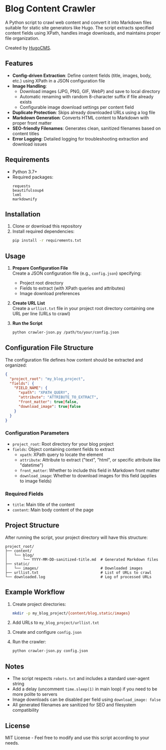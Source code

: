 # Blog Content Crawler

A Python script to crawl web content and convert it into Markdown files suitable for static site generators like Hugo. The script extracts specified content fields using XPath, handles image downloads, and maintains proper file organization.

Created by [HugoCMS](https://hugocms.net).

## Features

- **Config-driven Extraction**: Define content fields (title, images, body, etc.) using XPath in a JSON configuration file
- **Image Handling**: 
  - Download images (JPG, PNG, GIF, WebP) and save to local directory
  - Automatic renaming with random 8-character suffix if file already exists
  - Configurable image download settings per content field
- **Duplicate Protection**: Skips already downloaded URLs using a log file
- **Markdown Generation**: Converts HTML content to Markdown with proper front matter
- **SEO-friendly Filenames**: Generates clean, sanitized filenames based on content titles
- **Error Logging**: Detailed logging for troubleshooting extraction and download issues

## Requirements

- Python 3.7+
- Required packages:
  ```
  requests
  beautifulsoup4
  lxml
  markdownify
  ```

## Installation

1. Clone or download this repository
2. Install required dependencies:
   ```bash
   pip install -r requirements.txt
   ```

## Usage

1. **Prepare Configuration File**  
   Create a JSON configuration file (e.g., `config.json`) specifying:
   - Project root directory
   - Fields to extract (with XPath queries and attributes)
   - Image download preferences

2. **Create URL List**  
   Create a `urllist.txt` file in your project root directory containing one URL per line (URLs to crawl)

3. **Run the Script**  
   ```bash
   python crawler-json.py /path/to/your/config.json
   ```

## Configuration File Structure

The configuration file defines how content should be extracted and organized:

```json
{
  "project_root": "my_blog_project",
  "fields": {
    "FIELD_NAME": {
      "xpath": "XPATH_QUERY",
      "attribute": "ATTRIBUTE_TO_EXTRACT",
      "front_matter": true|false,
      "download_image": true|false
    }
  }
}
```

### Configuration Parameters

- `project_root`: Root directory for your blog project
- `fields`: Object containing content fields to extract
  - `xpath`: XPath query to locate the element
  - `attribute`: Attribute to extract ("text", "html", or specific attribute like "datetime")
  - `front_matter`: Whether to include this field in Markdown front matter
  - `download_image`: Whether to download images for this field (applies to image fields)

### Required Fields

- `title`: Main title of the content
- `content`: Main body content of the page

## Project Structure

After running the script, your project directory will have this structure:

```
project_root/
├── content/
│   └── blog/
│       └── YYYY-MM-DD-sanitized-title.md  # Generated Markdown files
├── static/
│   └── images/                            # Downloaded images
├── urllist.txt                            # List of URLs to crawl
└── downloaded.log                         # Log of processed URLs
```

## Example Workflow

1. Create project directories:
   ```bash
   mkdir -p my_blog_project/{content/blog,static/images}
   ```

2. Add URLs to `my_blog_project/urllist.txt`

3. Create and configure `config.json`

4. Run the crawler:
   ```bash
   python crawler-json.py config.json
   ```

## Notes

- The script respects `robots.txt` and includes a standard user-agent string
- Add a delay (uncomment `time.sleep(1)` in main loop) if you need to be more polite to servers
- Image downloads can be disabled per field using `download_image: false`
- All generated filenames are sanitized for SEO and filesystem compatibility

## License

MIT License - Feel free to modify and use this script according to your needs.
